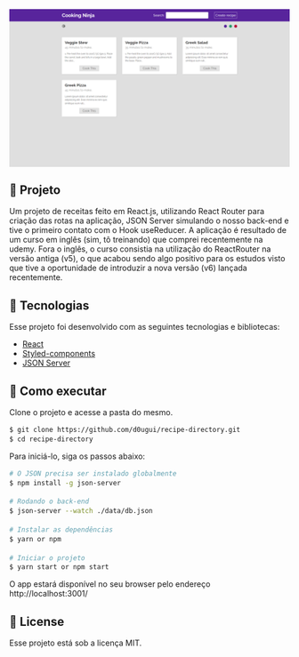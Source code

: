 <img align="center" src="src/assets/tela.png" alt="Recipe List">

## 📖 Projeto

Um projeto de receitas feito em React.js, utilizando React Router para criação das rotas na aplicação, JSON Server simulando o nosso back-end e tive o primeiro contato com o Hook useReducer. A aplicação é resultado de um curso em inglês (sim, tô treinando) que comprei recentemente na udemy. Fora o inglês, o curso consistia na utilização do ReactRouter na versão antiga (v5), o que acabou sendo algo positivo para os estudos visto que tive a oportunidade de introduzir a nova versão (v6) lançada recentemente. 

## 🧪 Tecnologias

Esse projeto foi desenvolvido com as seguintes tecnologias e bibliotecas:

- [React](https://reactjs.org)
- [Styled-components](https://v5.reactrouter.com/web/guides/quick-start)
- [JSON Server](https://github.com/typicode/json-server)

## 🚀 Como executar

Clone o projeto e acesse a pasta do mesmo.

```bash
$ git clone https://github.com/d0ugui/recipe-directory.git
$ cd recipe-directory
```

Para iniciá-lo, siga os passos abaixo:

```bash
# O JSON precisa ser instalado globalmente
$ npm install -g json-server

# Rodando o back-end
$ json-server --watch ./data/db.json

# Instalar as dependências
$ yarn or npm

# Iniciar o projeto
$ yarn start or npm start
```

O app estará disponível no seu browser pelo endereço http://localhost:3001/

## 📝 License

Esse projeto está sob a licença MIT.